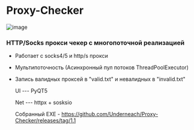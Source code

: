 # Proxy-Checker
![image](https://github.com/Underneach/Proxy-Checker/assets/137613889/46e90b39-b0f0-4316-b462-f5f8d3dcc45c)

### HTTP/Socks прокси чекер с многопоточной реализацией

* Работает с socks4/5 и http/s прокси
* Мультипоточность (Асинхронный пул потоков ThreadPoolExecutor)
* Запись валидных проксей в "valid.txt" и невалидных в "invalid.txt"



    UI --- PyQT5
  
    Net --- httpx + sosksio





  Собранный EXE - https://github.com/Underneach/Proxy-Checker/releases/tag/1.1
